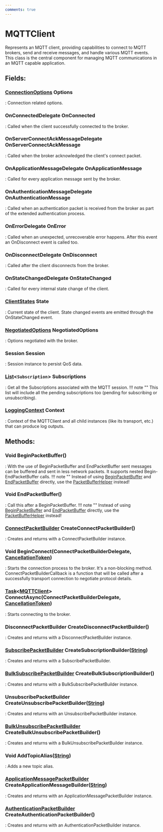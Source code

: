 ```yaml
---
comments: true
---
```

# MQTTClient

Represents an MQTT client, providing capabilities to connect to MQTT brokers, send and receive messages, and handle various MQTT events. This class is the central component for managing MQTT communications in an MQTT capable application. 

## **Fields**:
### **[ConnectionOptions](ConnectionOptions.md) Options**
: Connection related options. 
### **OnConnectedDelegate OnConnected**
: Called when the client successfully connected to the broker. 
### **OnServerConnectAckMessageDelegate OnServerConnectAckMessage**
: Called when the broker acknowledged the client's connect packet. 
### **OnApplicationMessageDelegate OnApplicationMessage**
: Called for every application message sent by the broker. 
### **OnAuthenticationMessageDelegate OnAuthenticationMessage**
: Called when an authentication packet is received from the broker as part of the extended authentication process. 
### **OnErrorDelegate OnError**
: Called when an unexpected, unrecoverable error happens. After this event an OnDisconnect event is called too. 
### **OnDisconnectDelegate OnDisconnect**
: Called after the client disconnects from the broker. 
### **OnStateChangedDelegate OnStateChanged**
: Called for every internal state change of the client. 
### **[ClientStates](ClientStates.md) State**
: Current state of the client. State changed events are emitted through the OnStateChanged event. 
### **[NegotiatedOptions](NegotiatedOptions.md) NegotiatedOptions**
: Options negotiated with the broker. 
### **Session Session**
: Session instance to persist QoS data. 
### **[List](https://learn.microsoft.com/en-us/dotnet/api/System.Collections.Generic.List-1)&lt;`Subscription`&gt; Subscriptions**
: Get all the Subscriptions associated with the MQTT session. 
	!!! note ""
		This list will include all the pending subscriptions too (pending for subscribing or unsubscribing).

### **[LoggingContext](../../../HTTP/api-reference/Logger/LoggingContext.md) Context**
: Context of the MQTTClient and all child instances (like its transport, etc.) that can produce log outputs. 
## **Methods**:

### Void BeginPacketBuffer()
: With the use of BeginPacketBuffer and EndPacketBuffer sent messages can be buffered and sent in less network packets. It supports nested Begin-EndPacketBuffer calls. 
	!!! note ""
		Instead of using [BeginPacketBuffer](#void-beginpacketbuffer) and [EndPacketBuffer](#void-endpacketbuffer) directly, use the [PacketBufferHelper](PacketBufferHelper.md) instead!


### Void EndPacketBuffer()
: Call this after a BeginPacketBuffer. 
	!!! note ""
		Instead of using [BeginPacketBuffer](#void-beginpacketbuffer) and [EndPacketBuffer](#void-endpacketbuffer) directly, use the [PacketBufferHelper](PacketBufferHelper.md) instead!


### [ConnectPacketBuilder](../Builders/ConnectPacketBuilder.md) CreateConnectPacketBuilder()
: Creates and returns with a ConnectPacketBuilder instance. 

### Void BeginConnect(ConnectPacketBuilderDelegate, [CancellationToken](https://learn.microsoft.com/en-us/dotnet/api/System.Threading.CancellationToken))
: Starts the connection process to the broker. It's a non-blocking method. ConnectPacketBuilderCallback is a function that will be called after a successfully transport connection to negotiate protocol details. 

### [Task](https://learn.microsoft.com/en-us/dotnet/api/System.Threading.Tasks.Task-1)&lt;[MQTTClient]()&gt; ConnectAsync(ConnectPacketBuilderDelegate, [CancellationToken](https://learn.microsoft.com/en-us/dotnet/api/System.Threading.CancellationToken))
: Starts connecting to the broker.  

### DisconnectPacketBuilder CreateDisconnectPacketBuilder()
: Creates and returns with a DisconnectPacketBuilder instance. 

### [SubscribePacketBuilder](../Builders/SubscribePacketBuilder.md) CreateSubscriptionBuilder([String](https://learn.microsoft.com/en-us/dotnet/api/System.String))
: Creates and returns with a SubscribePacketBuilder.  

### [BulkSubscribePacketBuilder](../Builders/BulkSubscribePacketBuilder.md) CreateBulkSubscriptionBuilder()
: Creates and returns with a BulkSubscribePacketBuilder instance. 

### UnsubscribePacketBuilder CreateUnsubscribePacketBuilder([String](https://learn.microsoft.com/en-us/dotnet/api/System.String))
: Creates and returns with an UnsubscribePacketBuilder instance. 

### [BulkUnsubscribePacketBuilder](../Builders/BulkUnsubscribePacketBuilder.md) CreateBulkUnsubscribePacketBuilder()
: Creates and returns with a BulkUnsubscribePacketBuilder instance. 

### Void AddTopicAlias([String](https://learn.microsoft.com/en-us/dotnet/api/System.String))
: Adds a new topic alias. 

### [ApplicationMessagePacketBuilder](../Builders/ApplicationMessagePacketBuilder.md) CreateApplicationMessageBuilder([String](https://learn.microsoft.com/en-us/dotnet/api/System.String))
: Creates and returns with an ApplicationMessagePacketBuilder instance. 

### [AuthenticationPacketBuilder](../Builders/AuthenticationPacketBuilder.md) CreateAuthenticationPacketBuilder()
: Creates and returns with an AuthenticationPacketBuilder instance. 